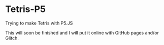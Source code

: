 # Tetris-P5
Trying to make Tetris with P5.JS

This will soon be finished and I will put it online with GitHub pages and/or Glitch.

